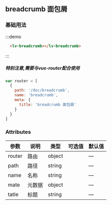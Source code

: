 ## breadcrumb 面包屑

### 基础用法

:::demo 
```html
  <lv-breadcrumb></lv-breadcrumb>
```
:::

##### 特别注意,需要与vue-router配合使用

```js
var router = [
  {
    path: '/doc/breadcrumb',
    name: 'breadcrumb',
    meta: {
      title: 'breadcrumb 面包屑'
    }
  }
]
```

### Attributes

| 参数        | 说明           | 类型    | 可选值                                             | 默认值 |
| ----------- | -------------- | ------- | -------------------------------------------------- | ------ |
| router      | 路由           | object  |                                                    | —      |
| path        | 路径           | string  |                                                    | —      |
| name        | 名称           | string  |                                                    | —      |
| mate        | 元数据         | object  |                                                    | —      |
| tatle       | 标题            | string  |                                                    | —      |
